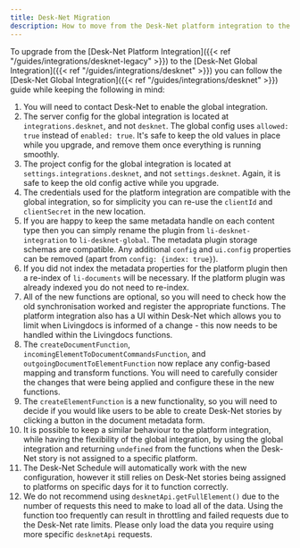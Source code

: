 ```yaml
---
title: Desk-Net Migration
description: How to move from the Desk-Net platform integration to the Desk-Net global integration
---
```


To upgrade from the [Desk-Net Platform Integration]({{< ref "/guides/integrations/desknet-legacy" >}}) to the [Desk-Net Global Integration]({{< ref "/guides/integrations/desknet" >}}) you can follow the [Desk-Net Global Integration]({{< ref "/guides/integrations/desknet" >}}) guide while keeping the following in mind:

1. You will need to contact Desk-Net to enable the global integration.
2. The server config for the global integration is located at `integrations.desknet`, and not `desknet`. The global config uses `allowed: true` instead of `enabled: true`. It's safe to keep the old values in place while you upgrade, and remove them once everything is running smoothly.
3. The project config for the global integration is located at `settings.integrations.desknet`, and not `settings.desknet`. Again, it is safe to keep the old config active while you upgrade.
4. The credentials used for the platform integration are compatible with the global integration, so for simplicity you can re-use the `clientId` and `clientSecret` in the new location.
5. If you are happy to keep the same metadata handle on each content type then you can simply rename the plugin from `li-desknet-integration` to `li-desknet-global`. The metadata plugin storage schemas are compatible. Any additional `config` and `ui.config` properties can be removed (apart from `config: {index: true}`).
6. If you did not index the metadata properties for the platform plugin then a re-index of `li-documents` will be necessary. If the platform plugin was already indexed you do not need to re-index.
7. All of the new functions are optional, so you will need to check how the old synchronisation worked and register the appropriate functions. The platform integration also has a UI within Desk-Net which allows you to limit when Livingdocs is informed of a change - this now needs to be handled within the Livingdocs functions.
8. The `createDocumentFunction`, `incomingElementToDocumentCommandsFunction`, and `outgoingDocumentToElementFunction` now replace any config-based mapping and transform functions. You will need to carefully consider the changes that were being applied and configure these in the new functions.
9. The `createElementFunction` is a new functionality, so you will need to decide if you would like users to be able to create Desk-Net stories by clicking a button in the document metadata form.
10. It is possible to keep a similar behaviour to the platform integration, while having the flexibility of the global integration, by using the global integration and returning `undefined` from the functions when the Desk-Net story is not assigned to a specific platform.
11. The Desk-Net Schedule will automatically work with the new configuration, however it still relies on Desk-Net stories being assigned to platforms on specific days for it to function correctly.
12. We do not recommend using `desknetApi.getFullElement()` due to the number of requests this need to make to load all of the data. Using the function too frequently can result in throttling and failed requests due to the Desk-Net rate limits. Please only load the data you require using more specific `desknetApi` requests.
